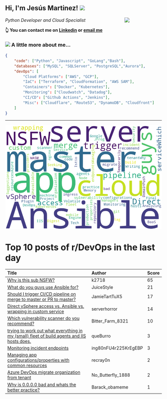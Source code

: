<!--
**jmartinezl/jmartinezl** is a ✨ _special_ ✨ repository because its `README.md` (this file) appears on your GitHub profile.

Here are some ideas to get you started:

- 🔭 I’m currently working on ...
- 🌱 I’m currently learning ...
- 👯 I’m looking to collaborate on ...
- 🤔 I’m looking for help with ...
- 💬 Ask me about ...
- 📫 How to reach me: ...
- 😄 Pronouns: ...
- ⚡ Fun fact: ...
-->

<h2>Hi, I'm Jesús Martinez! <img src="https://media.giphy.com/media/WUlplcMpOCEmTGBtBW/giphy.gif" width="30"> </h2>
<img align='right' src="https://media.giphy.com/media/NytMLKyiaIh6VH9SPm/giphy.gif" width="120">
<p><em>Python Developer and Cloud Specialist
</em></p>

**👆 You can contact me on [Linkedin](https://www.linkedin.com/in/jes%C3%BAs-martinez-2b7b10104/) or [email me](mailto:jesus.mtz.lorenzo@gmail.com)**

### <img src="https://media.giphy.com/media/VgCDAzcKvsR6OM0uWg/giphy.gif" width="50"> A little more about me...  

```json
{
    "code": ["Python", "Javascript", "GoLang","Bash"],
    "databases": ["MySQL", "SQLServer", "PostgreSQL","Aurora"],
    "devOps": [
        "Cloud Platforms": ["AWS", "GCP"],
        "IaC": ["Terraform", "CloudFormation", "AWS SAM"],
        "Containers": ["Docker", "Kubernetes"],
        "Monitoring": ["Cloudwatch", "Datadog"],
        "CI/CD": ["Github Actions", "Jenkins"],
        "Misc": ["Cloudflare", "Route53", "DynamoDB", "Cloudfront"]
    ]
}
```
---

![Wordcloud](./cloud.png)

# Top 10 posts of r/DevOps in the last day

| Title | Author | Score |
|:---|:---|:---|
| [Why is this sub NSFW?](https://www.reddit.com/r/devops/comments/14qg9hb/why_is_this_sub_nsfw/) | k2718 | 65 |
| [What do you guys use Ansible for?](https://www.reddit.com/r/devops/comments/14r3noc/what_do_you_guys_use_ansible_for/) | JuiceStyle | 21 |
| [Should I trigger CI/CD pipeline on merge to master or PR to master?](https://www.reddit.com/r/devops/comments/14qfuck/should_i_trigger_cicd_pipeline_on_merge_to_master/) | JamieTartTuX5 | 17 |
| [Direct vSphere access vs. Ansible vs. wrapping in custom service](https://www.reddit.com/r/devops/comments/14qe50e/direct_vsphere_access_vs_ansible_vs_wrapping_in/) | serverhorror | 14 |
| [Which vulnerability scanner do you recommend?](https://www.reddit.com/r/devops/comments/14r1okk/which_vulnerability_scanner_do_you_recommend/) | Bitter_Farm_8321 | 10 |
| [trying to work out what everything in my (small) fleet of build agents and IIS hosts does.](https://www.reddit.com/r/devops/comments/14qmn9n/trying_to_work_out_what_everything_in_my_small/) | queBurro | 3 |
| [Monitoring incident endpoints](https://www.reddit.com/r/devops/comments/14r4ciz/monitoring_incident_endpoints/) | ing80nFU4r225KrEgEBP | 3 |
| [Managing app configurations/properties with common resources](https://www.reddit.com/r/devops/comments/14qjslh/managing_app_configurationsproperties_with_common/) | recray0n | 2 |
| [Azure DevOps migrate organization from tenant](https://www.reddit.com/r/devops/comments/14qgkal/azure_devops_migrate_organization_from_tenant/) | No_Butterfly_1888 | 2 |
| [Why is 0.0.0.0 bad and whats the better practice?](https://www.reddit.com/r/devops/comments/14r5kxe/why_is_0000_bad_and_whats_the_better_practice/) | Barack_obameme | 1 |
